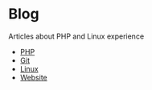# Blog

Articles about PHP and Linux experience

* [PHP](https://github.com/alreadyaabb/blog/blob/master/PHP/README.md)
* [Git](https://github.com/alreadyaabb/blog/blob/master/Git/README.md)
* [Linux](https://github.com/alreadyaabb/blog/blob/master/Linux/README.md)
* [Website](https://github.com/alreadyaabb/blog/blob/master/Website/README.md)


